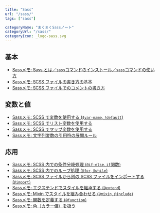 ```yaml
---
title: "Sass"
url: "/sass/"
tags: ["sass"]

categoryName: "まくまくSassノート"
categoryUrl: "/sass/"
categoryIcon: _logo-sass.svg
---
```


基本
----
* [Sassメモ: Sass とは／`sass`コマンドのインストール／`sass`コマンドの使い方](/p/tx93n26/)
* [Sassメモ: SCSS ファイルの書き方の基本](/p/34uu8u7/)
* [Sassメモ: SCSS ファイルでのコメントの書き方](/p/katvaa5/)

変数と値
----
* [Sassメモ: SCSS で変数を使用する (`$var-name`, `!default`)](/p/vd4ym66/)
* [Sassメモ: SCSS でリスト変数を使用する](/p/gm47at8/)
* [Sassメモ: SCSS でマップ変数を使用する](/p/rm99r8j/)
* [Sassメモ: 文字列変数の引用符の展開ルール](/p/by8fhor/)

応用
----
* [Sassメモ: SCSS 内での条件分岐処理 (`@if-else`, `if`関数)](/p/rkk224q/)
* [Sassメモ: SCSS 内でのループ処理 (`@for`, `@while`)](/p/ka8a3uc/)
* [Sassメモ: SCSS ファイルから別の SCSS ファイルをインポートする (`@import`)](/p/hqpo9s9/)
* [Sassメモ: エクステンドでスタイルを継承する (`@extend`)](/p/nkv6w5b/)
* [Sassメモ: Mixin でスタイルを組み合わせる (`@mixin`, `@include`)](/p/awmebxk/)
* [Sassメモ: 関数を定義する (`@function`)](/p/3htu3om/)
* [Sassメモ: 色（カラー値）を扱う](/p/7pq84ye/)

